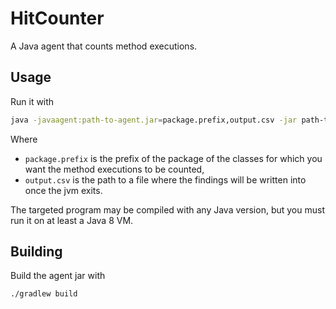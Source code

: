 # HitCounter
A Java agent that counts method executions.

## Usage

Run it with
```bash
java -javaagent:path-to-agent.jar=package.prefix,output.csv -jar path-to-target.jar
```
Where
- `package.prefix` is the prefix of the package of the classes for which you want the method executions to be counted,
- `output.csv` is the path to a file where the findings will be written into once the jvm exits.

The targeted program may be compiled with any Java version, but you must run it on at least a Java 8 VM.

## Building

Build the agent jar with
```bash
./gradlew build
```
